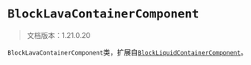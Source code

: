# `BlockLavaContainerComponent`

> 文档版本：1.21.0.20

`BlockLavaContainerComponent`类，扩展自[`BlockLiquidContainerComponent`](./blockliquidcontainercomponent.md)。
